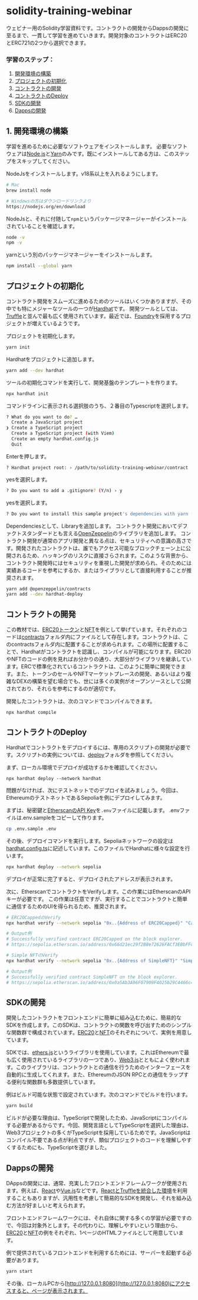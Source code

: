 # solidity-training-webinar
ウェビナー用のSolidity学習資料です。コントラクトの開発からDappsの開発に至るまで、一貫して学習を進めていきます。開発対象のコントラクトはERC20とERC721の2つから選択できます。

### 学習のステップ：
1. [開発環境の構築](#開発環境の構築)
2. [プロジェクトの初期化](#プロジェクトの初期化)
3. [コントラクトの開発](#コントラクトの開発)
4. [コントラクトのDeploy](#コントラクトのdeploy)
5. [SDKの開発](#SDKの開発)
6. [Dappsの開発](#Dappsの開発)

## 1. 開発環境の構築
学習を進めるために必要なソフトウェアをインストールします。
必要なソフトウェアは[Node.js](https://nodejs.org/en)と[Yarn](https://classic.yarnpkg.com/)のみです。既にインストールしてある方は、このステップをスキップしてください。

NodeJsをインストールします。v18系以上を入れるようにします。
```sh
# Mac
brew install node

# Windowsの方はダウンロードリンクより
https://nodejs.org/en/download
```

NodeJsと、それに付随して`npm`というパッケージマネージャーがインストールされていることを確認します。
```sh
node -v
npm -v
```

yarnという別のパッケージマネージャーをインストールします。
```sh
npm install --global yarn
```


## プロジェクトの初期化
コントラクト開発をスムーズに進めるためのツールはいくつかありますが、その中でも特にメジャーなツールの一つが[Hardhat](https://hardhat.org/)です。
開発ツールとしては、[Truffle](https://trufflesuite.com/)と並んで最も広く使用されています。最近では、[Foundry](https://book.getfoundry.sh/)を採用するプロジェクトが増えているようです。

プロジェクトを初期化します。
```sh
yarn init
```
Hardhatをプロジェクトに追加します。
```sh
yarn add --dev hardhat
```

ツールの初期化コマンドを実行して、開発基盤のテンプレートを作ります。
```sh
npx hardhat init
```
コマンドラインに表示される選択肢のうち、２番目のTypescriptを選択します。
```sh
? What do you want to do? … 
  Create a JavaScript project
❯ Create a TypeScript project
  Create a TypeScript project (with Viem)
  Create an empty hardhat.config.js
  Quit
```
Enterを押します。
```
? Hardhat project root: › /path/to/solidity-training-webinar/contract
```
yesを選択します。
```sh
? Do you want to add a .gitignore? (Y/n) › y
```
yesを選択します。
```sh
? Do you want to install this sample project's dependencies with yarn (@nomicfoundation/hardhat-network-helpers @nomicfoundation/hardhat-verify chai hardhat-gas-reporter solidity-coverage @types/chai @types/mocha @types/node ts-node typescript @nomicfoundation/hardhat-toolbox @nomicfoundation/hardhat-chai-matchers @nomicfoundation/hardhat-ethers ethers @typechain/hardhat typechain @typechain/ethers-v6)? (Y/n) › y
```

Dependenciesとして、Libraryを追加します。
コントラクト開発においてデファクトスタンダードとも言える[OpenZeppelin](https://github.com/OpenZeppelin/openzeppelin-contracts)のライブラリを追加します。
コントラクト開発が通常のアプリ開発と異なる点は、セキュリティへの意識の高さです。開発されたコントラクトは、誰でもアクセス可能なブロックチェーン上に公開されるため、ハッキングのリスクに直接さらされます。このような背景から、コントラクト開発時にはセキュリティを重視した開発が求められ、そのためには実績あるコードを参考にするか、またはライブラリとして直接利用することが推奨されます。
```sh
yarn add @openzeppelin/contracts
yarn add --dev hardhat-deploy
```

## コントラクトの開発
この教材では、[ERC20トークン](https://github.com/openreachtech/solidity-training-webinar/blob/main/contract/contracts/ERC20Capped.sol)と[NFT](https://github.com/openreachtech/solidity-training-webinar/blob/main/contract/contracts/SimpleNFT.sol)を例として挙げています。それぞれのコードは[contracts](https://github.com/openreachtech/solidity-training-webinar/tree/main/contract/contracts)フォルダ内にファイルとして存在します。コントラクトは、このcontractsフォルダ内に配置することが求められます。この場所に配置することで、Hardhatがコントラクトを認識し、コンパイルが可能になります。ERC20やNFTのコードの例を見ればお分かりの通り、大部分がライブラリを継承しています。ERCで標準化されているコントラクトは、このように簡単に開発できます。また、トークンのセールやNFTマーケットプレースの開発、あるいはより複雑なDEXの構築を望む場合でも、世には多くの実例がオープンソースとして公開されており、それらを参考にするのが適切です。

開発したコントラクトは、次のコマンドでコンパイルできます。
```
npx hardhat compile
```

## コントラクトのDeploy
Hardhatでコントラクトをデプロイするには、専用のスクリプトの開発が必要です。スクリプトの実例については、[deploy](https://github.com/openreachtech/solidity-training-webinar/tree/main/contract/deploy)フォルダを参照してください。

まず、ローカル環境でデプロイが成功するかを確認してください。
```
npx hardhat deploy --network hardhat
```
問題がなければ、次にテストネットでのデプロイを試みましょう。今回は、EthereumのテストネットであるSepoliaを例にデプロイしてみます。

まずは、秘密鍵と[EtherscanのAPI Key](https://docs.etherscan.io/getting-started/viewing-api-usage-statistics)を`.env`ファイルに記載します。
.envファイルは.env.sampleをコピーして作ります。
```sh
cp .env.sample .env
```
その後、デプロイコマンドを実行します。Sepoliaネットワークの設定は[hardhat.config.ts](https://github.com/openreachtech/solidity-training-webinar/blob/main/contract/hardhat.config.ts)に記述しています。このファイルでHardhatに様々な設定を行います。
```sh
npx hardhat deploy --network sepolia
```
デプロイが正常に完了すると、デプロイされたアドレスが表示されます。

次に、EtherscanでコントラクトをVerifyします。この作業にはEtherscanのAPIキーが必要です。
この作業は任意ですが、実行することでコントラクトと簡単に通信するためのUIを得られるため、推奨されます。
```sh
# ERC20CappedのVerify
npx hardhat verify --network sepolia "0x..{Address of ERC20Capped}" "Capped ERC20" "CERC2" "1000"

# Output例
# Successfully verified contract ERC20Capped on the block explorer.
# https://sepolia.etherscan.io/address/0x66d21ec29f2B8e72626FACf3EBbFFc2458e6B221#code

# Simple NFTのVerify
npx hardhat verify --network sepolia "0x..{Address of SimpleNFT}" "Simple NFT" "SNFT"

# Output例
# Successfully verified contract SimpleNFT on the block explorer.
# https://sepolia.etherscan.io/address/0x0a5Ab3A96F07909F4025b29C4466c4Ef0D82048d#code
```

## SDKの開発
開発したコントラクトをフロントエンドに簡単に組み込むために、簡易的なSDKを作成します。このSDKは、コントラクトの関数を呼び出すためのシンプルな関数群で構成されています。[ERC20](https://github.com/openreachtech/solidity-training-webinar/blob/main/front-erc20/src/sdk.ts)と[NFT](https://github.com/openreachtech/solidity-training-webinar/blob/main/front-nft/src/sdk.ts)のそれぞれについて、実例を用意しています。

SDKでは、[ethers.js](https://docs.ethers.org/v6/)というライブラリを使用しています。これはEthereumで最も広く使用されているライブラリの一つであり、[Web3.js](https://web3js.readthedocs.io/en/v1.10.0/)とともによく使われます。このライブラリは、コントラクトとの通信を行うためのインターフェースを自動的に生成してくれます。また、EthereumのJSON RPCとの通信をラップする便利な関数群も多数提供しています。

例はビルド可能な状態で設定されています。次のコマンドでビルドを行います。
```sh
yarn build
```
ビルドが必要な理由は、TypeScriptで開発したため、JavaScriptにコンパイルする必要があるからです。今回、開発言語としてTypeScriptを選択した理由は、Web3プロジェクトの多くがTypeScriptを採用しているためです。JavaScriptはコンパイル不要である点が利点ですが、類似プロジェクトのコードを理解しやすくするためにも、TypeScriptを選びました。

## Dappsの開発
DAppsの開発には、通常、充実したフロントエンドフレームワークが使用されます。例えば、[React](https://react.dev/)や[Vue.js](https://vuejs.org/)などです。[ReactとTruffleを統合した環境](https://archive.trufflesuite.com/boxes/react/)を利用することもありますが、汎用性を考慮して簡易的なSDKを開発し、それを組み込む方法が好ましいと考えられます。

フロントエンドフレームワークには、それ自体に関する多くの学習が必要ですので、今回は対象外とします。その代わりに、理解しやすいという理由から、[ERC20](https://github.com/openreachtech/solidity-training-webinar/blob/main/front-erc20/index.html)と[NFT](https://github.com/openreachtech/solidity-training-webinar/blob/main/front-nft/index.html)の例をそれぞれ、1ページのHTMLファイルとして用意しています。

例で提供されているフロントエンドを利用するためには、サーバーを起動する必要があります。
```sh
yarn start
```
その後、ローカルPCから[http://127.0.0.1:8080](http://127.0.0.1:8080)にアクセスすると、ページが表示されます。
